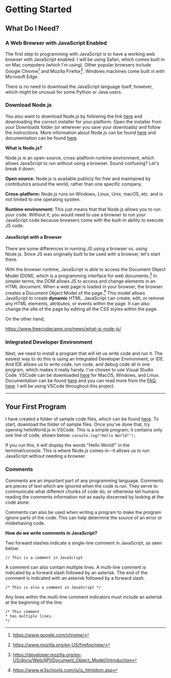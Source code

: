 # Getting Started

## What Do I Need?

### A Web Browser with JavaScript Enabled

The first step to programming with JavaScript is to have a working web browser with JavaScript enabled. I will be using Safari, which comes built in on Mac computers (which I'm using). Other popular browsers include Google Chrome[^1] and Mozilla Firefox[^2]. Windows machines come built in with Microsoft Edge.

[^1]: https://www.google.com/chrome/
[^2]: https://www.mozilla.org/en-US/firefox/new/

There is no need to download the JavaScript language itself, however, which might be unusual for some Python or Java users.

### Download Node.js

You also want to download Node.js by following the link [here](https://nodejs.org/en/download) and downloading the correct installer for your platform. Open the installer from your Downloads folder (or wherever you save your downloads) and follow the instructions. More information about Node.js can be found [here](https://nodejs.org/en/about) and documentation can be found [here](https://nodejs.org/en/docs).

**What is Node.js?**

Node.js is an open-source, cross-platform runtime environment, which allows JavaScript to run without using a browser. Sound confusing? Let's break it down.

__Open source:__ Node.js is available publicly for free and maintained by contributors around the world, rather than one specific company.

__Cross-platform:__ Node.js runs on Windows, Linux, Unix, macOS, etc. and is not limited to one operating system.

__Runtime environment:__ This just means that that Node.js allows you to run your code. Without it, you would need to use a browser to run your JavaScript code because browsers come with the built-in ability to execute JS code.

#### JavaScript with a Browser

There are some differences in running JS using a browser vs. using Node.js. Since JS was originally built to be used with a browser, let's start there.

With the browser runtime, JavaScript is able to access the Document Object Model (DOM), which is a programming interface for web documents.[^3] In simpler terms, the DOM allows JS to access and change elements in an HTML document. When a web page is loaded in your browser, the browser creates a Document Object Model of the page.[^4] This model allows JavaScript to create **dynamic** HTML. JavaScript can create, edit, or remove any HTML elements, attributes, or events within the page. It can also change the stle of the page by editing all the CSS styles within the page.

[^3]: https://developer.mozilla.org/en-US/docs/Web/API/Document_Object_Model/Introduction
[^4]: https://www.w3schools.com/js/js_htmldom.asp

On the other hand, 

https://www.freecodecamp.org/news/what-is-node-js/

### Integrated Developer Environment

Next, we need to install a program that will let us write code and run it. The easiest way to do this is using an Integrated Developer Environment, or IDE. And IDE allows us to write code, run code, and debug code all in one program, which makes it really handy. I've chosen to use Visual Studio Code. VSCode can be downloaded [here](https://code.visualstudio.com/download) for MacOS, Windows, and Linux. Documentation can be found [here](https://code.visualstudio.com/docs) and you can read more from the [FAQ, here](https://code.visualstudio.com/docs/supporting/faq). I will be using VSCode throughout this project.

<!-- **Text Editor and Browser** -->
___
## Your First Program

I have created a folder of sample code files, which can be found [here](/codeFiles/). To start, download the folder of sample files. Once you've done that, try opening helloWorld.js in VSCode. This is a simple program; it contains only one line of code, shown below: 
`
console.log("Hello World!");
`

If you run this, it will display the words "Hello World!" in the terminal/console. This is where Node.js comes in--it allows us to run JavaScript without needing a browser.

### Comments

Comments are an important part of any programming language. Comments are pieces of text which are ignored when the code is run. They serve to communicate what different chunks of code do, or otherwise tell humans reading the comments information not as easily discerned by looking at the code alone.

Comments can also be used when writing a program to make the program ignore parts of the code. This can help determine the source of an error or misbehaving code.

**How do we write comments in JavaScript?**

Two forward slashes indicate a single-line comment in JavaScript, as seen below:

`
// This is a comment in JavaScript
`

A comment can also contain multiple lines. A multi-line comment is indicated by a forward slash followed by an asterisk. The end of the comment is indicated with an asterisk followed by a forward slash. 

`
/* This is also a comment in JavaScript */
`

Any lines within the multi-line comment indicators must include an asterisk at the beginning of the line:


```
/* This comment
* has multiple lines.
*/ 
```
